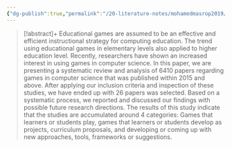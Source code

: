 ```yaml
---
{"dg-publish":true,"permalink":"/20-literature-notes/mohamedmasrop2019/","title":"Games Based Learning for Computer Science Education - A Systematic Literature Review","tags":["computer-science","game-based-learning"],"noteIcon":"","created":"2024.08.30 17:33","updated":"2024.09.09 16:17"}
---
```



> [!abstract]+
> Educational games are assumed to be an effective and efficient instructional strategy for computing education. The trend using educational games in elementary levels also applied to higher education level. Recently, researchers have shown an increased interest in using games in computer science. In this paper, we are presenting a systematic review and analysis of 6410 papers regarding games in computer science that was published within 2015 and above. After applying our inclusion criteria and inspection of these studies, we have ended up with 26 papers was selected. Based on a systematic process, we reported and discussed our findings with possible future research directions. The results of this study indicate that the studies are accumulated around 4 categories: Games that learners or students play, games that learners or students develop as projects, curriculum proposals, and developing or coming up with new approaches, tools, frameworks or suggestions.
